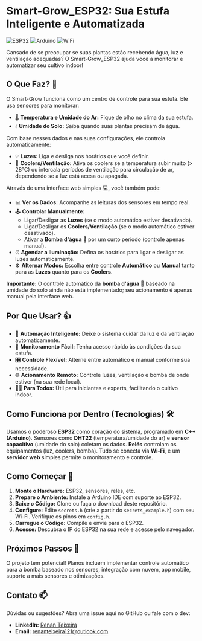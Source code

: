 # Smart-Grow_ESP32: Sua Estufa Inteligente e Automatizada

![ESP32](https://img.shields.io/badge/ESP32-000000?style=for-the-badge&logo=espressif&logoColor=white)
![Arduino](https://img.shields.io/badge/Arduino-00979D?style=for-the-badge&logo=Arduino&logoColor=white)
![WiFi](https://img.shields.io/badge/WiFi-1ABCFE?style=for-the-badge&logo=wifi&logoColor=white)


Cansado de se preocupar se suas plantas estão recebendo água, luz e ventilação adequadas? O Smart-Grow_ESP32 ajuda você a monitorar e automatizar seu cultivo indoor!

## O Que Faz? 🤔

O Smart-Grow funciona como um centro de controle para sua estufa. Ele usa sensores para monitorar:

*   🌡️ **Temperatura e Umidade do Ar:** Fique de olho no clima da sua estufa.
*   💧 **Umidade do Solo:** Saiba quando suas plantas precisam de água.

Com base nesses dados e nas suas configurações, ele controla automaticamente:

*   💡 **Luzes:** Liga e desliga nos horários que você definir.
*   💨 **Coolers/Ventilação:** Ativa os coolers se a temperatura subir muito (> 28°C) ou intercala períodos de ventilação para circulação de ar, dependendo se a luz está acesa ou apagada.

Através de uma interface web simples 💻, você também pode:

*   📊 **Ver os Dados:** Acompanhe as leituras dos sensores em tempo real.
*   🕹️ **Controlar Manualmente:**
    *   Ligar/Desligar as **Luzes** (se o modo automático estiver desativado).
    *   Ligar/Desligar os **Coolers/Ventilação** (se o modo automático estiver desativado).
    *   Ativar a **Bomba d'água** 🚿 por um curto período (controle apenas manual).
*   ⏰ **Agendar a Iluminação:** Defina os horários para ligar e desligar as luzes automaticamente.
*   ⚙️ **Alternar Modos:** Escolha entre controle **Automático** ou **Manual** tanto para as **Luzes** quanto para os **Coolers**.

**Importante:** O controle automático da **bomba d'água** 🚿 baseado na umidade do solo ainda não está implementado; seu acionamento é apenas manual pela interface web.

## Por Que Usar? 👍

*   🤖 **Automação Inteligente:** Deixe o sistema cuidar da luz e da ventilação automaticamente.
*   👀 **Monitoramento Fácil:** Tenha acesso rápido às condições da sua estufa.
*   🎛️ **Controle Flexível:** Alterne entre automático e manual conforme sua necessidade.
*   🌐 **Acionamento Remoto:** Controle luzes, ventilação e bomba de onde estiver (na sua rede local).
*   🧑‍🌾 **Para Todos:** Útil para iniciantes e experts, facilitando o cultivo indoor.

## Como Funciona por Dentro (Tecnologias) 🛠️

Usamos o poderoso **ESP32** como coração do sistema, programado em **C++ (Arduino)**. Sensores como **DHT22** (temperatura/umidade do ar) e **sensor capacitivo** (umidade do solo) coletam os dados. **Relés** controlam os equipamentos (luz, coolers, bomba). Tudo se conecta via **Wi-Fi**, e um **servidor web** simples permite o monitoramento e controle.

## Como Começar 🚀

1.  **Monte o Hardware:** ESP32, sensores, relés, etc.
2.  **Prepare o Ambiente:** Instale a Arduino IDE com suporte ao ESP32.
3.  **Baixe o Código:** Clone ou faça o download deste repositório.
4.  **Configure:** Edite `secrets.h` (crie a partir do `secrets_example.h`) com seu Wi-Fi. Verifique os pinos em `config.h`.
5.  **Carregue o Código:** Compile e envie para o ESP32.
6.  **Acesse:** Descubra o IP do ESP32 na sua rede e acesse pelo navegador.

## Próximos Passos 🔮

O projeto tem potencial! Planos incluem implementar controle automático para a bomba baseado nos sensores, integração com nuvem, app mobile, suporte a mais sensores e otimizações.

## Contato 📫

Dúvidas ou sugestões? Abra uma issue aqui no GitHub ou fale com o dev:

*   **LinkedIn:** [Renan Teixeira](https://www.linkedin.com/in/renaneteixeira/)
*   **Email:** renanteixeira121@outlook.com


